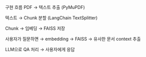  구현 흐름
PDF → 텍스트 추출 (PyMuPDF)

텍스트 → Chunk 분할 (LangChain TextSplitter)

Chunk → 임베딩 → FAISS 저장

사용자가 질문하면 → embedding → FAISS → 유사한 문서 context 추출

LLM으로 QA 처리 → 사용자에게 응답
